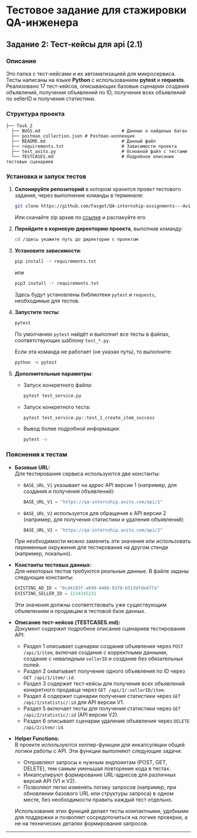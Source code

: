 # Тестовое задание для стажировки QA-инженера

## Задание 2: Тест-кейсы для api (2.1)

### Описание

Это папка с тест-кейсами и их автоматизацией для микросервиса.  
Тесты написаны на языке **Python** с использованием **pytest** и **requests**.  
Реализовано 17 тест-кейсов, описывающих базовые сценарии создания объявлений, получения объявлений по ID, получения всех объявлений по sellerID и получения статистики.

### Структура проекта

```
├── Task_2
  ├── BUGS.md                               # Данные о найденых багах
  ├── postman_collection.json # Postman-коллекция
  ├── README.md                             # Данный файл
  ├── requirements.txt                      # Зависимости проекта
  ├── test_avito.py                         # Основной файл с тестами
  └── TESTCASES.md                          # Подробное описание тестовых сценариев
```

### Установка и запуск тестов

1. **Склонируйте репозиторий** в котором хранится проект тестового задания, через выполнение команды в терминале:

   ```bash
   git clone https://github.com/Fasget/QA-internship-assignments---Avito.git
   ```
   Или скачайте zip архив по [ссылке](https://github.com/Fasget/QA-internship-assignments---Avito/archive/refs/heads/main.zip) и распакуйте его
2. **Перейдите в корневую директорию проекта**, выполнив команду: 

   ```bash
   cd /здесь укажите путь до директории с проектом
   ```

3. **Установите зависимости**:

   ```bash
   pip install -r requirements.txt
   ```
   или
   ```bash
   pip3 install -r requirements.txt
   ```
   Здесь будут установлены библиотеки `pytest` и `requests`, необходимые для тестов.

5. **Запустите тесты**:

   ```bash
   pytest
   ```
   По умолчанию `pytest` найдёт и выполнит все тесты в файлах, соответствующих шаблону `test_*.py`.

   Если эта команда не работает (не указан путь), то выполните:
   
   ```bash
   python -m pytest
   ```

6. **Дополнительные параметры**:

   - Запуск конкретного файла:
     ```bash
     pytest test_service.py
     ```
   - Запуск конкретного теста:
     ```bash
     pytest test_service.py::test_1_create_item_success
     ```
   - Вывод более подробной информации:
     ```bash
     pytest -v
     ```

### Пояснения к тестам

- **Базовые URL:**  
  Для тестирования сервиса используются две константы:  
  - `BASE_URL_V1` указывает на адрес API версии 1 (например, для создания и получения объявлений):  
    ```python
    BASE_URL_V1 = "https://qa-internship.avito.com/api/1"
    ```  
  - `BASE_URL_V2` используется для обращения к API версии 2 (например, для получения статистики и удаления объявлений):  
    ```python
    BASE_URL_V2 = "https://qa-internship.avito.com/api/2"
    ```  
  При необходимости можно заменить эти значения или использовать переменные окружения для тестирования на другом стенде (например, локально).

- **Константы тестовых данных:**  
  Для некоторых тестов требуются реальные данные. В файле заданы следующие константы:
  ```python
  EXISTING_AD_ID = "0cd4183f-a699-4486-83f8-b513dfde477a"
  EXISTING_SELLER_ID = 1234345231
  ```
  Эти значения должны соответствовать уже существующим объявлениям и продавцам в тестовой базе данных.

- **Описание тест-кейсов (TESTCASES.md):**  
  Документ содержит подробное описание сценариев тестирования API:
  - Раздел 1 описывает сценарии создания объявления через `POST /api/1/item`, включая создание с корректными данными, создание с невалидным `sellerID` и создание без обязательных полей.
  - Раздел 2 охватывает получение одного объявления по ID через `GET /api/1/item/:id`.
  - Раздел 3 содержит тест-кейсы для получения всех объявлений конкретного продавца через `GET /api/1/:sellerID/item`.
  - Раздел 4 содержит сценарии получения статистики через `GET /api/1/statistic/:id` для API версии V1.
  - Раздел 5 включает тесты для получения статистики через `GET /api/2/statistic/:id` (API версии V2).
  - Раздел 6 описывает сценарии удаления объявления через `DELETE /api/2/item/:id`.

- **Helper Functions:**  
  В проекте используются хелпер-функции для инкапсуляции общей логики работы с API. Эти функции выполняют следующие задачи:
  - Отправляют запросы к нужным эндпоинтам (POST, GET, DELETE), тем самым уменьшая повторение кода в тестах.
  - Инкапсулируют формирование URL-адресов для различных версий API (V1 и V2).
  - Позволяют легко изменять логику запросов (например, при обновлении базового URL или структуры запроса) в одном месте, без необходимости править каждый тест отдельно.

  Использование этих функций делает тесты компактными, удобными для поддержки и позволяет сосредоточиться на логике проверки, а не на технических деталях формирования запросов.
---
